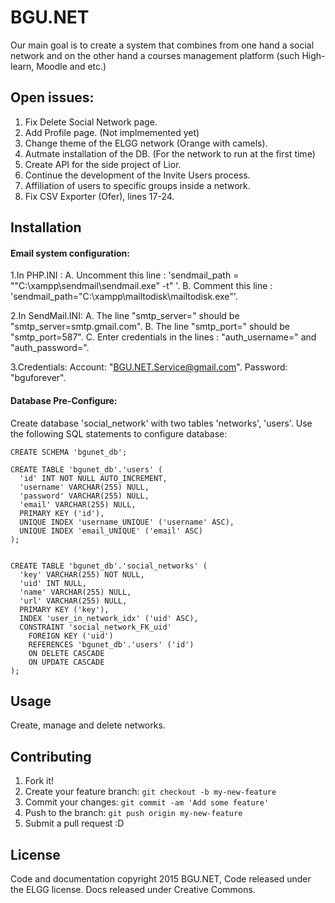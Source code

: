 
# BGU.NET

Our main goal is to create a system that combines from one hand a social network and on the other hand a courses management platform (such High-learn, Moodle and etc.)

## Open issues:
 
1. Fix Delete Social Network page.
2. Add Profile page. (Not implmemented yet)
3. Change theme of the ELGG network (Orange with camels).
4. Autmate installation of the DB. (For the network to run at the first time)
5. Create API for the side project of Lior.
6. Continue the development of the Invite Users process.
7. Affiliation of users to specific groups inside a network.
8. Fix CSV Exporter (Ofer), lines 17-24.

## Installation

 <h4>Email system configuration:  </h4>

  1.In PHP.INI :
      A. Uncomment this line : 'sendmail_path = "\"C:\xampp\sendmail\sendmail.exe\" -t" '.
      B. Comment this line : 'sendmail_path="C:\xampp\mailtodisk\mailtodisk.exe"'.

  2.In SendMail.INI:
      A. The line "smtp_server=" should be "smtp_server=smtp.gmail.com".
      B. The line "smtp_port=" should be "smtp_port=587".
      C. Enter credentials in the lines : "auth_username=" and "auth_password=".

  3.Credentials:
      Account:  "BGU.NET.Service@gmail.com".
      Password: "bguforever".

 <h4>Database Pre-Configure: </h4>
 
 Create database 'social_network' with two tables 'networks', 'users'.
 Use the following SQL statements to configure database:
 ```
 CREATE SCHEMA 'bgunet_db';
 
 CREATE TABLE 'bgunet_db'.'users' (
   'id' INT NOT NULL AUTO_INCREMENT,
   'username' VARCHAR(255) NULL,
   'password' VARCHAR(255) NULL,
   'email' VARCHAR(255) NULL,
   PRIMARY KEY ('id'),
   UNIQUE INDEX 'username_UNIQUE' ('username' ASC),
   UNIQUE INDEX 'email_UNIQUE' ('email' ASC)
 );
 
 
 CREATE TABLE 'bgunet_db'.'social_networks' (
   'key' VARCHAR(255) NOT NULL,
   'uid' INT NULL,
   'name' VARCHAR(255) NULL,
   'url' VARCHAR(255) NULL,
   PRIMARY KEY ('key'),
   INDEX 'user_in_network_idx' ('uid' ASC),
   CONSTRAINT 'social_network_FK_uid'
     FOREIGN KEY ('uid')
     REFERENCES 'bgunet_db'.'users' ('id')
     ON DELETE CASCADE
     ON UPDATE CASCADE
 );
 ```
## Usage

Create, manage and delete networks.

## Contributing

1. Fork it!
2. Create your feature branch: `git checkout -b my-new-feature`
3. Commit your changes: `git commit -am 'Add some feature'`
4. Push to the branch: `git push origin my-new-feature`
5. Submit a pull request :D

## License

Code and documentation copyright 2015 BGU.NET,  Code released under the ELGG license. Docs released under Creative Commons.
